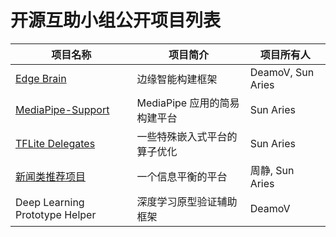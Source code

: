 # 开源互助小组公开项目列表

| 项目名称                                                     | 项目简介                     | 项目所有人        |
| ------------------------------------------------------------ | ---------------------------- | ----------------- |
| [Edge Brain](https://f1lkikz4hg.feishu.cn/docs/doccn0lxix6VtAmmZAILKMbgF4g) | 边缘智能构建框架             | DeamoV, Sun Aries |
| [MediaPipe-Support](https://f1lkikz4hg.feishu.cn/docs/doccnXTuS0RiESN8MgwzyMUvQFb) | MediaPipe 应用的简易构建平台 | Sun Aries         |
| [TFLite Delegates](https://f1lkikz4hg.feishu.cn/docs/doccntJzYaAfJjZ7dX9IJ0VFRbh) | 一些特殊嵌入式平台的算子优化 | Sun Aries         |
| [新闻类推荐项目](https://f1lkikz4hg.feishu.cn/docs/doccnE1R07MQGPgmC0PsELoSjjc#) | 一个信息平衡的平台           | 周静, Sun Aries      |
| Deep Learning Prototype Helper                               | 深度学习原型验证辅助框架     | DeamoV            |

